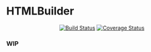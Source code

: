 # HTMLBuilder

<p align="center">
<a href="https://travis-ci.com/hisan92/htmlbuilder"><img src="https://travis-ci.com/hisan92/htmlbuilder.svg?branch=main" alt="Build Status" /></a>
<a href="https://coveralls.io/github/hisan92/htmlbuilder?branch=main"><img src="https://coveralls.io/repos/github/hisan92/htmlbuilder/badge.svg?branch=main" alt="Coverage Status" /></a>
</p>

### WIP
